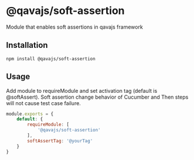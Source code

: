 # @qavajs/soft-assertion
Module that enables soft assertions in qavajs framework

## Installation
`npm install @qavajs/soft-assertion`

## Usage
   
Add module to requireModule and set activation tag (default is @softAssert). 
Soft assertion change behavior of Cucumber and Then steps will not cause test case failure.
```javascript
module.exports = {
    default: {
        requireModule: [
            '@qavajs/soft-assertion'
        ],
        softAssertTag: '@yourTag' 
    }
}

```
